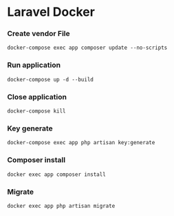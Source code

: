 # Laravel Docker
### Create vendor File
```
docker-compose exec app composer update --no-scripts
```
### Run application

```
docker-compose up -d --build
```

### Close application

```
docker-compose kill
```

### Key generate

```
docker-compose exec app php artisan key:generate
```

### Composer install

```
docker exec app composer install
```

### Migrate

```
docker exec app php artisan migrate
```
